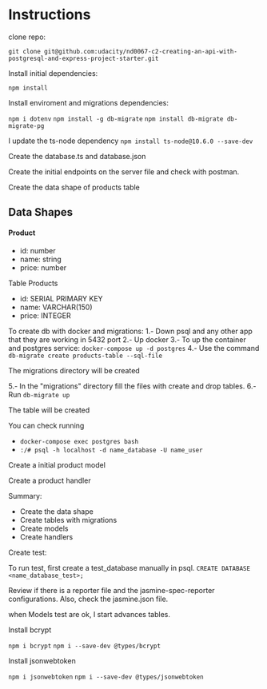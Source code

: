 # Instructions

clone repo:

``` git clone git@github.com:udacity/nd0067-c2-creating-an-api-with-postgresql-and-express-project-starter.git ```

Install initial dependencies:

```npm install```

Install enviroment and migrations dependencies:

```npm i dotenv```
```npm install -g db-migrate```
```npm install db-migrate db-migrate-pg```

I update the ts-node dependency
```npm install ts-node@10.6.0 --save-dev```

Create the database.ts and database.json

Create the initial endpoints on the server file and check with postman.

Create the data shape of products table

## Data Shapes
#### Product
-  id: number
- name: string
- price: number

Table Products
-  id: SERIAL PRIMARY KEY 
- name: VARCHAR(150)
- price: INTEGER


To create db with docker and migrations:
1.- Down psql and any other app that they are working in 5432 port
2.- Up docker
3.- To up the container and postgres service: ```docker-compose up -d postgres```
4.- Use the command ```db-migrate create products-table --sql-file```

The migrations directory will be created

5.- In the "migrations" directory fill the files with create and drop tables.
6.- Run ``` db-migrate up ```

The table will be created

You can check running 
- ``` docker-compose exec postgres bash ```
- ``` :/# psql -h localhost -d name_database -U name_user ```

Create a initial product model

Create a product handler

Summary:
- Create the data shape
- Create tables with migrations
- Create models
- Create handlers


Create test:

To run test, first create a test_database manually in psql.
```CREATE DATABASE <name_database_test>;```

Review if there is a reporter file and the jasmine-spec-reporter configurations.
Also, check the jasmine.json file.

when Models test are ok, I start advances tables.



Install bcrypt

```npm i bcrypt```
```npm i --save-dev @types/bcrypt```

Install jsonwebtoken

```npm i jsonwebtoken```
```npm i --save-dev @types/jsonwebtoken```